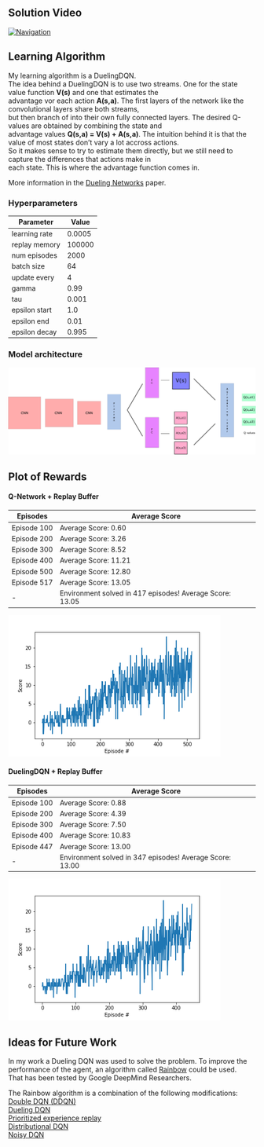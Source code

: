 ## Solution Video
[![Navigation](http://img.youtube.com/vi/lqu3RN5a7g8/0.jpg)](https://www.youtube.com/watch?v=lqu3RN5a7g8 "Navigation")

## Learning Algorithm

My learning algorithm is a DuelingDQN.  
The idea behind a DuelingDQN is to use two streams. One for the state value function __V(s)__ and one that estimates the  
advantage vor each action __A(s,a)__. The first layers of the network like the convolutional layers share both streams,  
but then branch of into their own fully connected layers. The desired Q-values are obtained by combining the state and  
advantage values __Q(s,a) = V(s) + A(s,a)__.
The intuition behind it is that the value of most states don’t vary a lot accross actions.  
So it makes sense to try to estimate them directly, but we still need to capture the differences that actions make in  
each state. This is where the advantage function comes in.

More information in the [Dueling Networks](https://arxiv.org/abs/1511.06581) paper.   

### Hyperparameters
Parameter | Value
--- | ---
learning rate | 0.0005
replay memory | 100000
num episodes | 2000
batch size | 64
update every | 4
gamma | 0.99
tau | 0.001
epsilon start | 1.0
epsilon end | 0.01
epsilon decay | 0.995

### Model architecture

![Dueling-DQN](report/DuelingDQN_Architecture.png)


## Plot of Rewards

#### Q-Network + Replay Buffer
Episodes | Average Score
--- | ---
Episode 100|Average Score: 0.60
Episode 200|Average Score: 3.26
Episode 300|Average Score: 8.52
Episode 400|Average Score: 11.21
Episode 500|Average Score: 12.80
Episode 517|Average Score: 13.05
- |Environment solved in 417 episodes!	Average Score: 13.05

![Q-Network](report/DQNetwork_scores.png)

#### DuelingDQN  + Replay Buffer
Episodes | Average Score
--- | ---
Episode 100|Average Score: 0.88
Episode 200|Average Score: 4.39
Episode 300|Average Score: 7.50
Episode 400|Average Score: 10.83
Episode 447|Average Score: 13.00
- | Environment solved in 347 episodes!	Average Score: 13.00


![DuelingDQN](report/DuelingDQN_scores.png)

## Ideas for Future Work

In my work a Dueling DQN was used to solve the problem. 
To improve the performance of the agent, an algorithm called [Rainbow](https://arxiv.org/abs/1710.02298) could be used.  
That has been tested by Google DeepMind Researchers.

The Rainbow algorithm is a combination of the following modifications:  
[Double DQN (DDQN)](https://arxiv.org/abs/1509.06461)  
[Dueling DQN](https://arxiv.org/abs/1511.06581)   
[Prioritized experience replay](https://arxiv.org/abs/1511.05952)  
[Distributional DQN](https://arxiv.org/abs/1710.10044)  
[Noisy DQN](https://arxiv.org/abs/1706.10295)  





